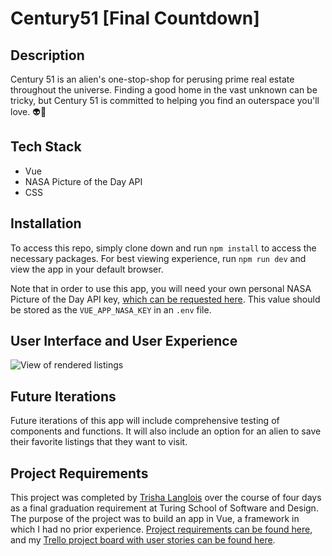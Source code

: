 # Century51 [Final Countdown]

## Description
Century 51 is an alien's one-stop-shop for perusing prime real estate throughout the universe.  Finding a good home in the vast unknown can be tricky, but Century 51 is committed to helping you find an outerspace you'll love. 👽🖤

## Tech Stack
* Vue 
* NASA Picture of the Day API
* CSS

## Installation

To access this repo, simply clone down and run `npm install` to access the necessary packages.  For best viewing experience, run `npm run dev` and view the app in your default browser.

Note that in order to use this app, you will need your own personal NASA Picture of the Day API key, [which can be requested here](https://api.nasa.gov/).  This value should be stored as the `VUE_APP_NASA_KEY` in an `.env` file.

## User Interface and User Experience 

![View of rendered listings](https://imgur.com/fMQc0Kz.gif)

## Future Iterations

Future iterations of this app will include comprehensive testing of components and functions.  It will also include an option for an alien to save their favorite listings that they want to visit.

## Project Requirements

This project was completed by [Trisha Langlois](https://github.com/trishalanglois) over the course of four days as a final graduation requirement at Turing School of Software and Design.  The purpose of the project was to build an app in Vue, a framework in which I had no prior experience.  [Project requirements can be found here](https://frontend.turing.io/projects/final-countdown.html), and my [Trello project board with user stories can be found here](https://trello.com/b/Qh6id7HL/final-countdown).